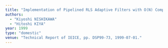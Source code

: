 ```yaml
---
title: "Implementation of Pipelined RLS Adaptive Filters with O(N) Computational Complexity"
authors:
  - "Kiyoshi NISHIKAWA"
  - "Hitoshi KIYA"
year: 1999
type: "domestic"
venue: "Technical Report of IEICE, pp. DSP99-73, 1999-07-01."
---
```

